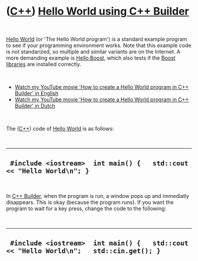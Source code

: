 



 

 

 

 

 

([C++](Cpp.md)) [Hello World using C++ Builder](CppHelloWorldCppBuilder.md)
=============================================================================

 

[Hello World](CppHelloWorld.md) (or 'The Hello World program') is a
standard example program to see if your programming environment works.
Note that this example code is not standarized, so multiple and similar
variants are on the Internet. A more demanding example is [Hello
Boost](CppHelloBoost.md), which also tests if the [Boost](CppBoost.md)
[libraries](CppLibrary.md) are installed correctly.

 

-   [Watch my YouTube movie 'How to create a Hello World program in C++
    Builder' in English](http://youtube.com/watch?v=VlypSzepsKA)
-   [Watch my YouTube movie 'How to create a Hello World program in C++
    Builder' in Dutch](http://youtube.com/watch?v=NLbHC0j26sA)

 

The ([C++](Cpp.md)) code of [Hello World](CppHelloWorld.md) is as
follows:

 

  ------------------------------------------------------------------------
  ` #include <iostream>  int main() {   std::cout << "Hello World\n"; }`
  ------------------------------------------------------------------------

 

In [C++ Builder](CppBuilder.md), when the program is run, a window pops
up and immediatly disappears. This is okay (because the program runs).
If you want the program to wait for a key press, change the code to the
following:

 

  ------------------------------------------------------------------------------------------
  ` #include <iostream>  int main() {   std::cout << "Hello World\n";   std::cin.get(); }`
  ------------------------------------------------------------------------------------------

 

 

 

 

 





 



